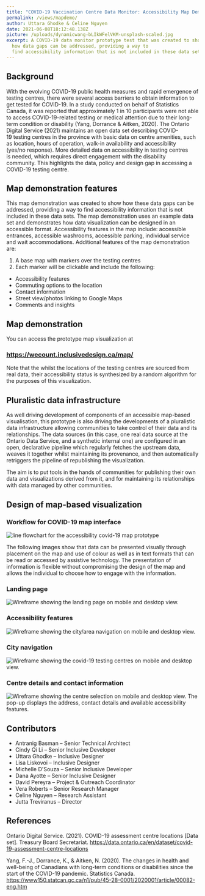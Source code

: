 ```yaml
---
title: "COVID-19 Vaccination Centre Data Monitor: Accessibility Map Demonstration"
permalink: /views/mapdemo/
author: Uttara Ghodke & Celine Nguyen
date: 2021-06-08T18:12:48.138Z
picture: /uploads/dynamicwang-bLIkWFelVKM-unsplash-scaled.jpg
excerpt: A COVID-19 data monitor prototype test that was created to show
  how data gaps can be addressed, providing a way to
  find accessibility information that is not included in these data sets.
---
```

## Background 

With the evolving COVID-19 public health measures and rapid emergence of testing centres, there were several access barriers to obtain information to get tested for COVID-19. In a study conducted on behalf of Statistics Canada, it was reported that approximately 1 in 10 participants were not able to access COVID-19-related testing or medical attention due to their long-term condition or disability (Yang, Dorrance & Aitken, 2020). The Ontario Digital Service (2021) maintains an open data set describing COVID-19 testing centres in the province​ with basic data on centre amenities, such as location, hours of operation, walk-in availability and accessibility (yes/no response). More detailed data on accessibility in testing centres is needed, which requires direct engagement with the disability community. This highlights the data, policy and design gap in accessing a COVID-19 testing centre.  

## Map demonstration features

This map demonstration was created to show how these data gaps can be addressed, providing a way to find accessibility information that is not included in these data sets. The map demonstration uses an example data set and demonstrates how data visualization can be designed in an accessible format. Accessibility features in the map include: accessible entrances, accessible washrooms, accessible parking, individual service and wait accommodations. Additional features of the map demonstration are:

1. A base map with markers over the testing centres 
2. Each marker will be clickable and include the following: 

* Accessibility features
* Commuting options to the location
* Contact information
* Street view/photos linking to Google Maps
* Comments and insights

## Map demonstration

You can access the prototype map visualization at 

### <https://wecount.inclusivedesign.ca/map/>

Note that the whilst the locations of the testing centres are sourced from real data, their accessibility status is synthesized by a random algorithm for the purposes of this visualization.

## Pluralistic data infrastructure

As well driving development of components of an accessible map-based visualisation, this prototype is also driving the developments of a pluralistic data infrastructure allowing communities to take control of their data and its relationships. The data sources (in this case, one real data source at the Ontario Data Service, and a synthetic internal one) are configured in an open, declarative pipeline which regularly fetches the upstream data, weaves it together whilst maintaining its provenance, and then automatically retriggers the pipeline of republishing the visualization.

The aim is to put tools in the hands of communities for publishing their own data and visualizations derived from it, and for maintaining its relationships with data managed by other communities.

## Design of map-based visualization

### Workflow for COVID-19 map interface

![line flowchart for the accessibility covid-19 map prototype](/uploads/data-monitor-prototyping-flow-chart-01.jpg "Workflow for COVID-19 Map interface")

The following images show that data can be presented visually through placement on the map and use of colour as well as in text formats that can be read or accessed by assistive technology. The presentation of information is flexible without compromising the design of the map and allows the individual to choose how to engage with the information.

### Landing page

![Wireframe showing the landing page on mobile and desktop view. ](/uploads/covid-19-data-monitor-01.jpg "Landing Page ")

### Accessibility features

![Wireframe showing the city/area navigation on mobile and desktop view. ](/uploads/covid-19-data-monitor-02.jpg "Accessibility Features")

### City navigation

![Wireframe showing the covid-19 testing centres on mobile and desktop view. ](/uploads/covid-19-data-monitor-03.jpg "City Navigation")

### Centre details and contact information

![Wireframe showing the centre selection on mobile and desktop view. The pop-up displays the address, contact details and available accessibility features.](/uploads/covid-19-data-monitor-04.jpg "Centre Details and Contact Information")

## Contributors

* Antranig Basman – Senior Technical Architect​ 
* Cindy Qi Li – Senior Inclusive Developer​  
* Uttara Ghodke – Inclusive Designer​ 
* Lisa Liskovoi – Inclusive Designer​ 
* Michelle D'Souza – Senior Inclusive Developer 
* Dana Ayotte – Senior Inclusive Designer 
* David Pereyra – Project & Outreach Coordinator​ 
* Vera Roberts – Senior Research Manager​ 
* Celine Nguyen – Research Assistant 
* Jutta Treviranus – Director​ 

## References

Ontario Digital Service. (2021). COVID-19 assessment centre locations \[Data set]. Treasury Board Secretariat. <https://data.ontario.ca/en/dataset/covid-19-assessment-centre-locations>

Yang, F.-J., Dorrance, K., & Aitken, N. (2020). The changes in health and well-being of Canadians with long-term conditions or disabilities since the start of the COVID-19 pandemic. Statistics Canada. <https://www150.statcan.gc.ca/n1/pub/45-28-0001/2020001/article/00082-eng.htm>